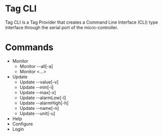 # Tag CLI
Tag CLI is a Tag Provider that creates a Command Line Interface (CLI) type interface through the serial port of the micro-controller.

# Commands
- Monitor
  - Monitor --all[-a]
  - Monitor <tagName1> <tagName2> <...>
- Update
  - Update <tagName> --value[-v] <newValue>
  - Update <tagName> --min[-i] <newMin>
  - Update <tagName> --max[-x] <newMax>
  - Update <tagName> --alarmLow[-l] <newAlarmLow>
  - Update <tagName> --alarmHigh[-h] <newAlarmHigh>
  - Update <tagName> --name[-n] <newName>
  - Update <tagName> --unit[-u] <newUnit>
- Help
- Configure
- Login